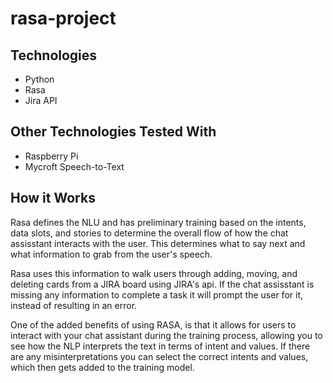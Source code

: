 # rasa-project
## Technologies
- Python
- Rasa
- Jira API
## Other Technologies Tested With
- Raspberry Pi
- Mycroft Speech-to-Text

## How it Works
Rasa defines the NLU and has preliminary training based on the intents, data slots, and stories to determine the overall flow of how the chat assisstant interacts with the user. This determines what to say next and what information to grab from the user's speech.

Rasa uses this information to walk users through adding, moving, and deleting cards from a JIRA board using JIRA's api. If the chat assisstant is missing any information to complete a task it will prompt the user for it, instead of resulting in an error.

One of the added benefits of using RASA, is that it allows for users to interact with your chat assistant during the training process, allowing you to see how the NLP interprets the text in terms of intent and values. If there are any misinterpretations you can select the correct intents and values, which then gets added to the training model.
